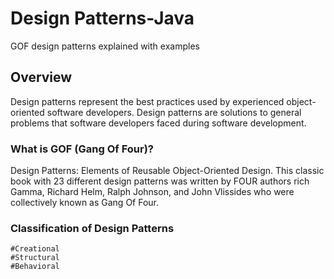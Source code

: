 # Design Patterns-Java
 GOF design patterns explained with examples
## Overview

Design patterns represent the best practices used by experienced object-oriented software developers. Design patterns are solutions to general problems that software developers faced during software development.

### What is GOF (Gang Of Four)?

Design Patterns: Elements of Reusable Object-Oriented Design. This classic book with 23 different design patterns was written by FOUR authors rich Gamma, Richard Helm, Ralph Johnson, and John Vlissides who were collectively known as Gang Of Four.

### Classification of Design Patterns
	#Creational
	#Structural
	#Behavioral